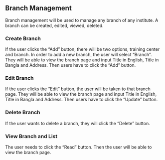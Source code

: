 ## Branch Management
Branch management will be used to manage any branch of any institute. A branch can be created, edited, viewed, deleted. 
### Create Branch 
 If the user clicks the “Add” button, there will be two options, training center and branch. In order to add a new branch, the user will select “Branch”. They will be able to view the branch page and input Title in English, Title in Bangla and Address. Then users have to click the “Add” button. 
### Edit Branch
If the user clicks the “Edit” button, the user will be taken to that branch page. They will be able to view the branch page and input Title in English, Title in Bangla and Address. Then users have to click the “Update” button. 
### Delete Branch
 If the user wants to delete a branch, they will click the “Delete” button.

### View Branch and List
The user needs to click the “Read” button. Then the user will be able to view the branch page. 

